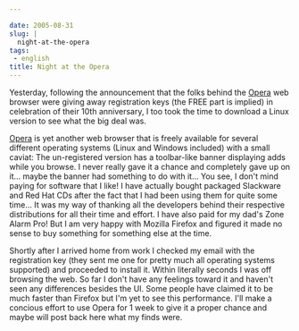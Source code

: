 ```yaml
---

date: 2005-08-31
slug: |
  night-at-the-opera
tags:
 - english
title: Night at the Opera
---
```


Yesterday, following the announcement that the folks behind the
[Opera](http://www.opera.com) web browser were giving away registration
keys (the FREE part is implied) in celebration of their 10th
anniversary, I too took the time to download a Linux version to see what
the big deal was.

[Opera](http://www.opera.com) is yet another web browser that is freely
available for several different operating systems (Linux and Windows
included) with a small caviat: The un-registered version has a
toolbar-like banner displaying adds while you browse. I never really
gave it a chance and completely gave up on it... maybe the banner had
something to do with it... You see, I don't mind paying for software
that I like! I have actually bought packaged Slackware and Red Hat CDs
after the fact that I had been using them for quite some time... It was
my way of thanking all the developers behind their respective
distributions for all their time and effort. I have also paid for my
dad's Zone Alarm Pro! But I am very happy with Mozilla Firefox and
figured it made no sense to buy something for something else at the
time.

Shortly after I arrived home from work I checked my email with the
registration key (they sent me one for pretty much all operating systems
supported) and proceeded to install it. Within literally seconds I was
off browsing the web. So far I don't have any feelings toward it and
haven't seen any differences besides the UI. Some people have claimed it
to be much faster than Firefox but I'm yet to see this performance. I'll
make a concious effort to use Opera for 1 week to give it a proper
chance and maybe will post back here what my finds were.
